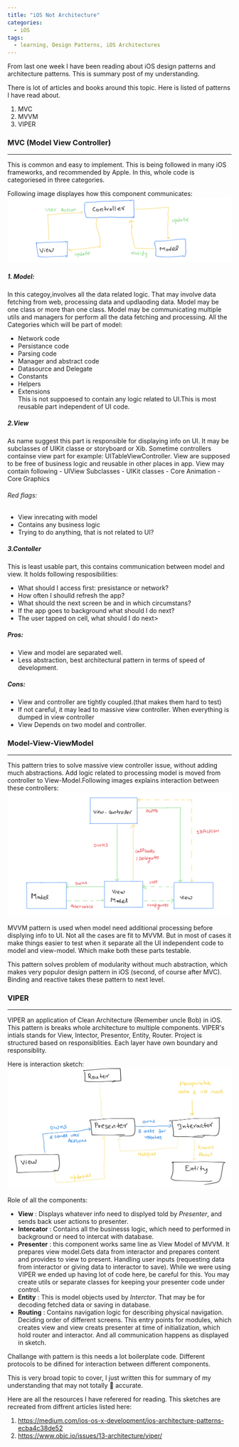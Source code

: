 ```yaml
---
title: "iOS Not Architecture"
categories:
  - iOS
tags:
  - learning, Design Patterns, iOS Architectures
---
```

From last one week I have been reading about iOS design patterns and architecture patterns. This is summary post of my understanding.

There is lot of articles and books around this topic. Here is listed of patterns I have read about.

1. MVC
2. MVVM
3. VIPER

### MVC (Model View Controller)
-----
This is common and easy to implement. This is being followed in many iOS frameworks, and recommended by Apple. In this, whole code is categoriesed in three categories.

Following image displayes how this component communicates:
![Model-View-Controller](/images/mvc.png)

##### 1. Model:
In this categoy,involves all the data related logic. That may involve data fetching from web, processing data and updlaoding data. Model may be one class or more than one class. Model may be communicating multiple utils and managers for perform all the data fetching and processing.
All the Categories which will be part of model:
   - Network code
   - Persistance code
   - Parsing code
   - Manager and abstract code
   - Datasource and Delegate
   - Constants
   - Helpers
   - Extensions   
This is not suppoesed to contain any logic related to UI.This is most reusable part independent of UI code.

##### 2.View 
As name suggest this part is responsible for displaying info on UI. It may be subclasses of UIKit classe or storyboard or Xib. Sometime controllers containse view part for example: UITableViewController. View are supposed to be free of business logic and reusable in other places in app.
    View may contain following
    - UIView Subclasses
    - UIKit classes
    - Core Animation
    - Core Graphics
  ###### Red flags:
  - View inrecating with model
  - Contains any business logic
  - Trying to do anything, that is not related to UI?
##### 3.Contoller
This is least usable part, this contains communication between model and view. It holds following resposibilities:
- What should I access first: presistance or network?
- How often I shoulld refresh the app?
- What should the next screen be and in which circumstans?
- If the app goes to background what should I do next?
- The user tapped on cell, what should I do next>


##### Pros:
- View and model are separated well. 
- Less abstraction, best architectural pattern in terms of  speed of development.

##### Cons:
- View and controller are tightly coupled.(that makes them hard to test)
- If not careful, it may lead to massive view controller. When everything is dumped in view controller
- View Depends on two model and controller.

### Model-View-ViewModel
-----
This pattern tries to solve massive view controller issue, without adding much abstractions. Add logic related to processing model is moved from controller to View-Model.Following images explains interaction between these controllers:
![Model-View-Model](/images/mvvm.png)

MVVM pattern is used when model need additional processing before displying info to UI. Not all the cases are fit to MVVM. But in most of cases it make things easier to test when it separate all the UI independent code to model and view-model. Which make both these parts testable. 

This pattern solves problem of modularity without much abstraction, which makes very populor design pattern in iOS (second, of course after MVC). Binding and reactive takes these pattern to next level.

### VIPER
-----
VIPER an application of Clean Architecture (Remember uncle Bob) in iOS. This pattern is breaks whole architecture to multiple components. VIPER's intials stands for View, Intector, Presentor, Entity, Router. Project is structured based on responsiblities. Each layer have own boundary and responsiblity.

Here is interaction sketch:
![VIPER](/images/viper.jpg)

Role of all the components:
  - **View** : Displays whatever info need to displyed told by *Presenter*, and sends back user actions to presenter.
  - **Intercator** : Contains all the businesss logic, which need to performed in background or need to intercat with database.
  - **Presenter** : this component works same line as View Model of MVVM. It prepares view model.Gets data from interactor and prepares content and provides to view to present. Handling user inputs (requesting data from interactor or giving data to interactor to save). While we were using VIPER we ended up having lot of code here, be careful for this. You may create utils or separate classes for keeping your presenter code under control.
  - **Entity** : This is model objects used by *Interctor*. That may be for decoding fetched data or saving in database.
  - **Routing** : Contains navigation logic for describing physical navigation. Deciding order of different screens. This entry points for modules, which creates view and view creats presenter at time of initialization, which hold router and interactor. And all communication happens as displayed in sketch.
  
Challange with pattern is this needs a lot boilerplate code. Different protocols to be difined for interaction between different components.


This is very broad topic to cover, I just written this for summary of my understanding that may not totally 💯 accurate. 

Here are all the resources I have referered for reading. This sketches are recreated from diffrent articles listed here:
1. https://medium.com/ios-os-x-development/ios-architecture-patterns-ecba4c38de52
2. https://www.objc.io/issues/13-architecture/viper/
   

